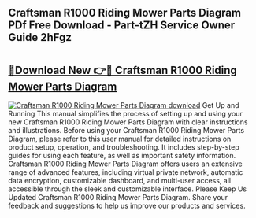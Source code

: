 ## Craftsman R1000 Riding Mower Parts Diagram PDf Free Download - Part-tZH Service Owner Guide 2hFgz

# <h2><a href="http://dfmw74.blite.top/?on=Craftsman+R1000+Riding+Mower+Parts+Diagram">🔗Download New 👉🔴 Craftsman R1000 Riding Mower Parts Diagram</a></h2>

[![Craftsman R1000 Riding Mower Parts Diagram download](https://i.imgur.com/lujVjoI.png)](http://dfmw74.blite.top/?on=Craftsman+R1000+Riding+Mower+Parts+Diagram)
Get Up and Running This manual simplifies the process of setting up and using your new Craftsman R1000 Riding Mower Parts Diagram with clear instructions and illustrations. Before using your Craftsman R1000 Riding Mower Parts Diagram, please refer to this user manual for detailed instructions on product setup, operation, and troubleshooting. It includes step-by-step guides for using each feature, as well as important safety information. Craftsman R1000 Riding Mower Parts Diagram offers users an extensive range of advanced features, including virtual private network, automatic data encryption, customizable dashboard, and multi-user access, all accessible through the sleek and customizable interface. Please Keep Us Updated Craftsman R1000 Riding Mower Parts Diagram. Share your feedback and suggestions to help us improve our products and services.

